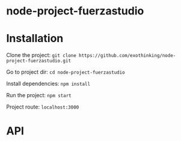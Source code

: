 # node-project-fuerzastudio

# Installation
Clone the project: `git clone https://github.com/exothinking/node-project-fuerzastudio.git`

Go to project dir: `cd node-project-fuerzastudio`

Install dependencies: `npm install`

Run the project: `npm start`

Project route: `localhost:3000`

# API
